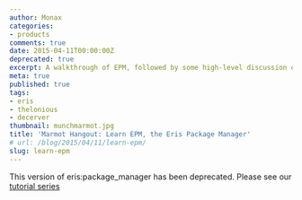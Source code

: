 ```yaml
---
author: Monax
categories:
- products
comments: true
date: 2015-04-11T00:00:00Z
deprecated: true
excerpt: A walkthrough of EPM, followed by some high-level discussion on use-cases.
meta: true
published: true
tags:
- eris
- thelonious
- decerver
thumbnail: munchmarmot.jpg
title: 'Marmot Hangout: Learn EPM, the Eris Package Manager'
# url: /blog/2015/04/11/learn-epm/
slug: learn-epm
---
```


This version of eris:package_manager has been deprecated. Please see our [tutorial series](/docs/)
